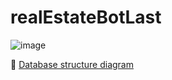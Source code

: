 # realEstateBotLast

![image](https://user-images.githubusercontent.com/113532802/214063794-17c1d1d7-5ad9-47dd-a5f4-a90328cf6802.png)

🔗 [Database structure diagram](https://drawsql.app/teams/java-b22/diagrams/uybozor)
